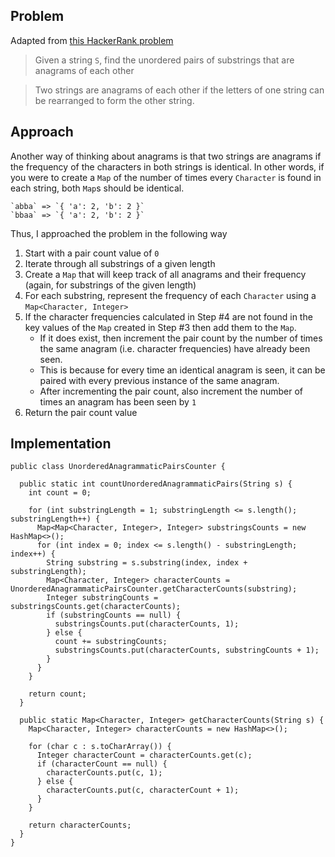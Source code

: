 ## Problem

Adapted from [this HackerRank problem](https://www.hackerrank.com/challenges/sherlock-and-anagrams/problem)

> Given a string `S`, find the unordered pairs of substrings that are anagrams of each other

> Two strings are anagrams of each other if the letters of one string can be rearranged to form the other string.

## Approach

Another way of thinking about anagrams is that two strings are anagrams if the frequency of the characters in both strings is identical.
In other words, if you were to create a `Map` of the number of times every `Character` is found in each string, both `Map`s should be identical.

```
`abba` => `{ 'a': 2, 'b': 2 }`
`bbaa` => `{ 'a': 2, 'b': 2 }`
```

Thus, I approached the problem in the following way

1. Start with a pair count value of `0`
2. Iterate through all substrings of a given length
3. Create a `Map` that will keep track of all anagrams and their frequency (again, for substrings of the given length)
4. For each substring, represent the frequency of each `Character` using a `Map<Character, Integer>`
5. If the character frequencies calculated in Step #4 are not found in the key values of the `Map` created in Step #3 then
   add them to the `Map`.
   * If it does exist, then increment the pair count by the number of times the same anagram
   (i.e. character frequencies) have already been seen.
   * This is because for every time an identical anagram is seen, it can be
   paired with every previous instance of the same anagram.
   * After incrementing the pair count, also increment the number of times an anagram has been seen by `1`
6. Return the pair count value


## Implementation

<!-- language: lang-java -->

    public class UnorderedAnagrammaticPairsCounter {

      public static int countUnorderedAnagrammaticPairs(String s) {
        int count = 0;

        for (int substringLength = 1; substringLength <= s.length(); substringLength++) {
          Map<Map<Character, Integer>, Integer> substringsCounts = new HashMap<>();
          for (int index = 0; index <= s.length() - substringLength; index++) {
            String substring = s.substring(index, index + substringLength);
            Map<Character, Integer> characterCounts = UnorderedAnagrammaticPairsCounter.getCharacterCounts(substring);
            Integer substringCounts = substringsCounts.get(characterCounts);
            if (substringCounts == null) {
              substringsCounts.put(characterCounts, 1);
            } else {
              count += substringCounts;
              substringsCounts.put(characterCounts, substringCounts + 1);
            }
          }
        }

        return count;
      }

      public static Map<Character, Integer> getCharacterCounts(String s) {
        Map<Character, Integer> characterCounts = new HashMap<>();

        for (char c : s.toCharArray()) {
          Integer characterCount = characterCounts.get(c);
          if (characterCount == null) {
            characterCounts.put(c, 1);
          } else {
            characterCounts.put(c, characterCount + 1);
          }
        }

        return characterCounts;
      }
    }